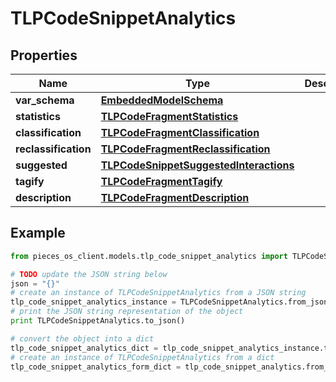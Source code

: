 # TLPCodeSnippetAnalytics


## Properties

Name | Type | Description | Notes
------------ | ------------- | ------------- | -------------
**var_schema** | [**EmbeddedModelSchema**](EmbeddedModelSchema) |  | [optional] 
**statistics** | [**TLPCodeFragmentStatistics**](TLPCodeFragmentStatistics) |  | [optional] 
**classification** | [**TLPCodeFragmentClassification**](TLPCodeFragmentClassification) |  | [optional] 
**reclassification** | [**TLPCodeFragmentReclassification**](TLPCodeFragmentReclassification) |  | [optional] 
**suggested** | [**TLPCodeSnippetSuggestedInteractions**](TLPCodeSnippetSuggestedInteractions) |  | [optional] 
**tagify** | [**TLPCodeFragmentTagify**](TLPCodeFragmentTagify) |  | [optional] 
**description** | [**TLPCodeFragmentDescription**](TLPCodeFragmentDescription) |  | [optional] 

## Example

```python
from pieces_os_client.models.tlp_code_snippet_analytics import TLPCodeSnippetAnalytics

# TODO update the JSON string below
json = "{}"
# create an instance of TLPCodeSnippetAnalytics from a JSON string
tlp_code_snippet_analytics_instance = TLPCodeSnippetAnalytics.from_json(json)
# print the JSON string representation of the object
print TLPCodeSnippetAnalytics.to_json()

# convert the object into a dict
tlp_code_snippet_analytics_dict = tlp_code_snippet_analytics_instance.to_dict()
# create an instance of TLPCodeSnippetAnalytics from a dict
tlp_code_snippet_analytics_form_dict = tlp_code_snippet_analytics.from_dict(tlp_code_snippet_analytics_dict)
```



